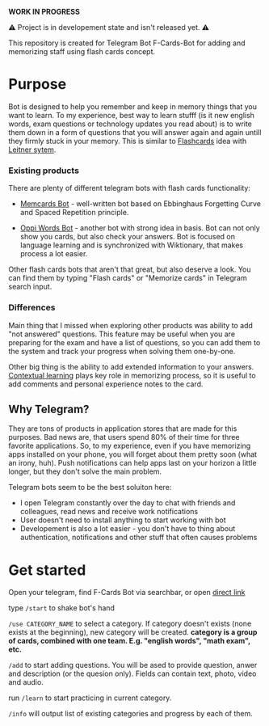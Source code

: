 **WORK IN PROGRESS**

⚠️ Project is in developement state and isn't released yet. ⚠️

This repository is created for Telegram Bot F-Cards-Bot for adding and memorizing staff using flash cards concept. 

# Purpose 

 Bot is designed to help you remember and keep in memory things that you want to learn. To my experience, best way to learn stufff (is it new english words, exam questions or technology updates you read about) is to write them down in a form of questions that you will answer again and again untill they firmly stuck in your memory. This is similar to [Flashcards](https://en.wikipedia.org/wiki/Flashcard) idea with [Leitner sytem](https://en.wikipedia.org/wiki/Leitner_system).
 

### Existing products 

There are plenty of different telegram bots with flash cards functionality: 

 - [Memcards Bot](https://t.me/memcards_bot) - well-written bot based on Ebbinghaus Forgetting Curve and Spaced Repetition principle.

 - [Oppi Words Bot](https://t.me/OppiWords) - another bot with strong idea in basis. Bot can not only show you cards, but also check your answers. Bot is focused on language learning and is synchronized with Wiktionary, that makes process a lot easier. 

Other flash cards bots that aren't that great, but also deserve a look. You can find them by typing "Flash cards" or "Memorize cards" in Telegram search input.

### Differences 

Main thing that I missed when exploring other products was ability to add "not answered" questions. This feature may be useful when you are preparing for the exam and have a list of questions, so you can add them to the system and track your progress when solving them one-by-one.

Other big thing is the ability to add extended information to your answers. [Contextual learning](https://en.wikipedia.org/wiki/Contextual_learning) plays key role in memorizing process, so it is useful to add comments and personal experience notes to the card. 


## Why Telegram?

They are tons of products in application stores that are made for this purposes. Bad news are, that users spend 80% of their time for three favorite applications. So, to my experience, even if you have memorizing apps installed on your phone, you will forget about them pretty soon (what an irony, huh).
Push notifications can help apps last on your horizon a little longer, but they don't solve the main problem. 

Telegram bots seem to be the best soluiton here: 
- I open Telegram constantly over the day to chat with friends and colleagues, read news and receive work notifications
- User doesn't need to install anything to start working with bot
- Developement is also a lot easier - you don't have to thing about authentication, notifications and other stuff that often causes problems

# Get started 

Open your telegram, find F-Cards Bot via searchbar, or open [direct link](https://t.me/f_cards_bot)

type `/start` to shake bot's hand

`/use CATEGORY_NAME`  to select a category. If category doesn't exists (none exists at the beginning), new category will be created. 
__category is a group of cards, combined with one team. E.g. "english words", "math exam", etc.__

`/add` to start adding questions. You will be ased to provide question, anwer and description (or the quesion only). Fields can contain text, photo, video and audio. 

run `/learn` to start practicing in current category. 

`/info` will output list of existing categories and progress by each of them. 


